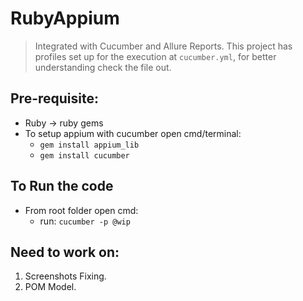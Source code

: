 # RubyAppium
> Integrated with Cucumber and Allure Reports.
> This project has profiles set up for the execution at `cucumber.yml`, for better understanding check the file out.

## Pre-requisite:
- Ruby -> ruby gems
- To setup appium with cucumber open cmd/terminal:
  - `gem install appium_lib` 
  - `gem install cucumber`

## To Run the code<br>
- From root folder open cmd:
  - run: `cucumber -p @wip` 


## Need to work on:
1. Screenshots Fixing.
2. POM Model.
